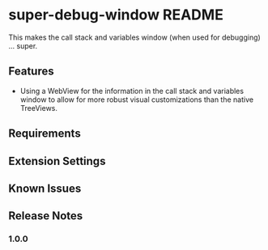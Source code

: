 # super-debug-window README

This makes the call stack and variables window (when used for debugging) ... super.

## Features

- Using a WebView for the information in the call stack and variables window to allow for more robust visual customizations than the native TreeViews.

## Requirements


## Extension Settings


## Known Issues


## Release Notes

### 1.0.0


